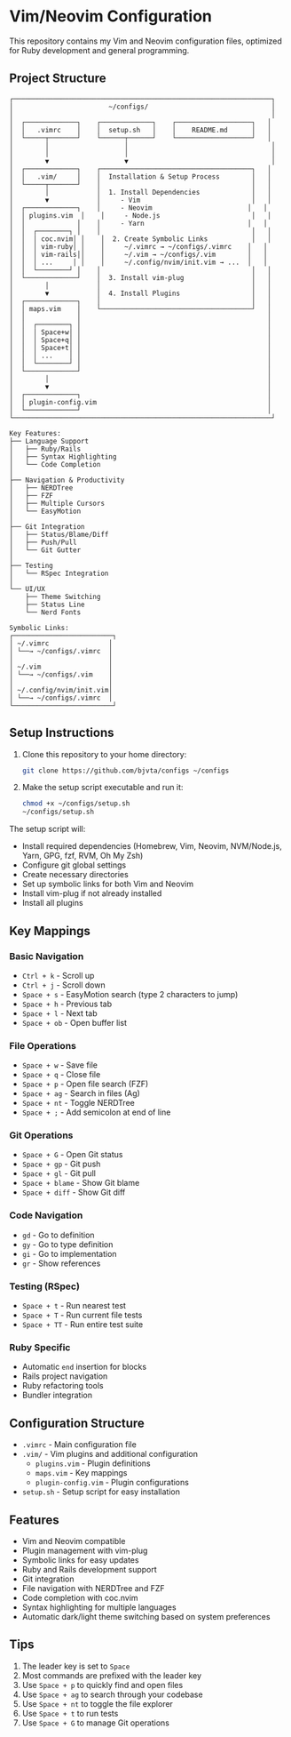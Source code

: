 # Vim/Neovim Configuration

This repository contains my Vim and Neovim configuration files, optimized for Ruby development and general programming.

## Project Structure

```
┌─────────────────────────────────────────────────────────────────┐
│                        ~/configs/                               │
│                                                                 │
│  ┌─────────────┐    ┌─────────────┐    ┌───────────────────┐   │
│  │   .vimrc    │    │  setup.sh   │    │    README.md      │   │
│  └─────┬───────┘    └──────┬──────┘    └───────────────────┘   │
│        │                   │                                    │
│        │                   │                                    │
│        ▼                   ▼                                    │
│  ┌─────────────┐    ┌──────────────────────────────────────┐   │
│  │   .vim/     │    │  Installation & Setup Process        │   │
│  └─────┬───────┘    │                                      │   │
│        │            │  1. Install Dependencies             │   │
│        ▼            │     - Vim                            │   │
│  ┌─────────────┐    │     - Neovim                        │   │
│  │ plugins.vim  │    │     - Node.js                       │   │
│  │             │    │     - Yarn                          │   │
│  │  ┌────────┐ │    │                                      │   │
│  │  │ coc.nvim│ │    │  2. Create Symbolic Links           │   │
│  │  │ vim-ruby│ │    │     ~/.vimrc → ~/configs/.vimrc    │   │
│  │  │ vim-rails││    │     ~/.vim → ~/configs/.vim        │   │
│  │  │ ...     │ │    │     ~/.config/nvim/init.vim → ...  │   │
│  │  └────────┘ │    │                                      │   │
│  └─────────────┘    │  3. Install vim-plug                 │   │
│        │            │                                      │   │
│        ▼            │  4. Install Plugins                  │   │
│  ┌─────────────┐    │                                      │   │
│  │ maps.vim    │    └──────────────────────────────────────┘   │
│  │             │                                               │
│  │  ┌────────┐ │                                               │
│  │  │ Space+w│ │                                               │
│  │  │ Space+q│ │                                               │
│  │  │ Space+t│ │                                               │
│  │  │ ...    │ │                                               │
│  │  └────────┘ │                                               │
│  └─────────────┘                                               │
│        │                                                       │
│        ▼                                                       │
│  ┌─────────────┐                                               │
│  │ plugin-config.vim                                           │
│  └─────────────┘                                               │
└─────────────────────────────────────────────────────────────────┘

Key Features:
├── Language Support
│   ├── Ruby/Rails
│   ├── Syntax Highlighting
│   └── Code Completion
│
├── Navigation & Productivity
│   ├── NERDTree
│   ├── FZF
│   ├── Multiple Cursors
│   └── EasyMotion
│
├── Git Integration
│   ├── Status/Blame/Diff
│   ├── Push/Pull
│   └── Git Gutter
│
├── Testing
│   └── RSpec Integration
│
└── UI/UX
    ├── Theme Switching
    ├── Status Line
    └── Nerd Fonts

Symbolic Links:
┌─────────────────────────┐
│ ~/.vimrc               │
│ └──→ ~/configs/.vimrc  │
│                        │
│ ~/.vim                 │
│ └──→ ~/configs/.vim    │
│                        │
│ ~/.config/nvim/init.vim│
│ └──→ ~/configs/.vimrc  │
└─────────────────────────┘
```

## Setup Instructions

1. Clone this repository to your home directory:
   ```bash
   git clone https://github.com/bjvta/configs ~/configs
   ```

2. Make the setup script executable and run it:
   ```bash
   chmod +x ~/configs/setup.sh
   ~/configs/setup.sh
   ```

The setup script will:
- Install required dependencies (Homebrew, Vim, Neovim, NVM/Node.js, Yarn, GPG, fzf, RVM, Oh My Zsh)
- Configure git global settings
- Create necessary directories
- Set up symbolic links for both Vim and Neovim
- Install vim-plug if not already installed
- Install all plugins

## Key Mappings

### Basic Navigation
- `Ctrl + k` - Scroll up
- `Ctrl + j` - Scroll down
- `Space + s` - EasyMotion search (type 2 characters to jump)
- `Space + h` - Previous tab
- `Space + l` - Next tab
- `Space + ob` - Open buffer list

### File Operations
- `Space + w` - Save file
- `Space + q` - Close file
- `Space + p` - Open file search (FZF)
- `Space + ag` - Search in files (Ag)
- `Space + nt` - Toggle NERDTree
- `Space + ;` - Add semicolon at end of line

### Git Operations
- `Space + G` - Open Git status
- `Space + gp` - Git push
- `Space + gl` - Git pull
- `Space + blame` - Show Git blame
- `Space + diff` - Show Git diff

### Code Navigation
- `gd` - Go to definition
- `gy` - Go to type definition
- `gi` - Go to implementation
- `gr` - Show references

### Testing (RSpec)
- `Space + t` - Run nearest test
- `Space + T` - Run current file tests
- `Space + TT` - Run entire test suite

### Ruby Specific
- Automatic `end` insertion for blocks
- Rails project navigation
- Ruby refactoring tools
- Bundler integration

## Configuration Structure

- `.vimrc` - Main configuration file
- `.vim/` - Vim plugins and additional configuration
  - `plugins.vim` - Plugin definitions
  - `maps.vim` - Key mappings
  - `plugin-config.vim` - Plugin configurations
- `setup.sh` - Setup script for easy installation

## Features

- Vim and Neovim compatible
- Plugin management with vim-plug
- Symbolic links for easy updates
- Ruby and Rails development support
- Git integration
- File navigation with NERDTree and FZF
- Code completion with coc.nvim
- Syntax highlighting for multiple languages
- Automatic dark/light theme switching based on system preferences

## Tips

1. The leader key is set to `Space`
2. Most commands are prefixed with the leader key
3. Use `Space + p` to quickly find and open files
4. Use `Space + ag` to search through your codebase
5. Use `Space + nt` to toggle the file explorer
6. Use `Space + t` to run tests
7. Use `Space + G` to manage Git operations



